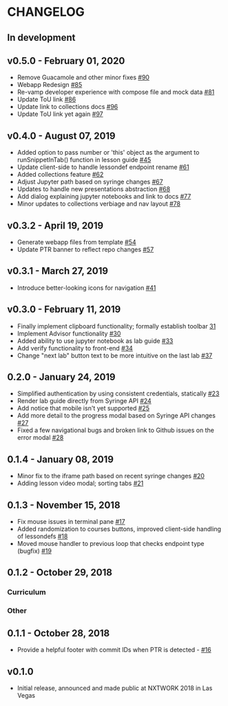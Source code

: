 # CHANGELOG

## In development


## v0.5.0 - February 01, 2020

- Remove Guacamole and other minor fixes [#90](https://github.com/nre-learning/antidote-web/pull/90)
- Webapp Redesign [#85](https://github.com/nre-learning/antidote-web/pull/85)
- Re-vamp developer experience with compose file and mock data [#81](https://github.com/nre-learning/antidote-web/pull/81)
- Update ToU link [#86](https://github.com/nre-learning/antidote-web/pull/86)
- Update link to collections docs [#96](https://github.com/nre-learning/antidote-web/pull/96)
- Update ToU link yet again [#97](https://github.com/nre-learning/antidote-web/pull/97)

## v0.4.0 - August 07, 2019

- Added option to pass number or 'this' object as the argument to runSnippetInTab() function in lesson guide [#45](https://github.com/nre-learning/antidote-web/pull/45)
- Update client-side to handle lessondef endpoint rename [#61](https://github.com/nre-learning/antidote-web/pull/61)
- Added collections feature [#62](https://github.com/nre-learning/antidote-web/pull/62)
- Adjust Jupyter path based on syringe changes [#67](https://github.com/nre-learning/antidote-web/pull/67)
- Updates to handle new presentations abstraction [#68](https://github.com/nre-learning/antidote-web/pull/68)
- Add dialog explaining jupyter notebooks and link to docs [#77](https://github.com/nre-learning/antidote-web/pull/77)
- Minor updates to collections verbiage and nav layout [#78](https://github.com/nre-learning/antidote-web/pull/78)

## v0.3.2 - April 19, 2019

- Generate webapp files from template [#54](https://github.com/nre-learning/antidote-web/pull/54)
- Update PTR banner to reflect repo changes [#57](https://github.com/nre-learning/antidote-web/pull/57)

## v0.3.1 - March 27, 2019

- Introduce better-looking icons for navigation [#41](https://github.com/nre-learning/antidote-web/pull/41)

## v0.3.0 - February 11, 2019

- Finally implement clipboard functionality; formally establish toolbar [31](https://github.com/nre-learning/antidote-web/pull/31)
- Implement Advisor functionality [#30](https://github.com/nre-learning/antidote-web/pull/30)
- Added ability to use jupyter notebook as lab guide  [#33](https://github.com/nre-learning/antidote-web/pull/33)
- Add verify functionality to front-end [#34](https://github.com/nre-learning/antidote-web/pull/34)
- Change "next lab" button text to be more intuitive on the last lab [#37](https://github.com/nre-learning/antidote-web/pull/37)

## 0.2.0 - January 24, 2019

- Simplified authentication by using consistent credentials, statically [#23](https://github.com/nre-learning/antidote-web/pull/23)
- Render lab guide directly from Syringe API [#24](https://github.com/nre-learning/antidote-web/pull/24)
- Add notice that mobile isn't yet supported [#25](https://github.com/nre-learning/antidote-web/pull/25)
- Add more detail to the progress modal based on Syringe API changes  [#27](https://github.com/nre-learning/antidote-web/pull/27)
- Fixed a few navigational bugs and broken link to Github issues on the error modal [#28](https://github.com/nre-learning/antidote-web/pull/28)

## 0.1.4 - January 08, 2019

- Minor fix to the iframe path based on recent syringe changes [#20](https://github.com/nre-learning/antidote-web/pull/20)
- Adding lesson video modal; sorting tabs [#21](https://github.com/nre-learning/antidote-web/pull/21)

## 0.1.3 - November 15, 2018

* Fix mouse issues in terminal pane [#17](https://github.com/nre-learning/antidote-web/pull/17)
* Added randomization to courses buttons, improved client-side handling of lessondefs [#18](https://github.com/nre-learning/antidote-web/pull/18)
* Moved mouse handler to previous loop that checks endpoint type (bugfix) [#19](https://github.com/nre-learning/antidote-web/pull/19)

## 0.1.2 - October 29, 2018

### Curriculum

### Other


## 0.1.1 - October 28, 2018

* Provide a helpful footer with commit IDs when PTR is detected - [#16](https://github.com/nre-learning/antidote-web/pull/16)

## v0.1.0

- Initial release, announced and made public at NXTWORK 2018 in Las Vegas
